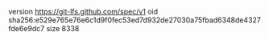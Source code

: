 version https://git-lfs.github.com/spec/v1
oid sha256:e529e765e76e6c1d9f0fec53ed7d932de27030a75fbad6348de4327fde6e9dc7
size 8338
